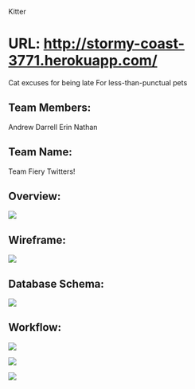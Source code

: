 Kitter

URL: http://stormy-coast-3771.herokuapp.com/
======

Cat excuses for being late
For less-than-punctual pets


Team Members:
------------
Andrew
Darrell
Erin
Nathan 

Team Name:
---------
Team Fiery Twitters! 


Overview: 
--------
<a href="http://imgur.com/CI1xUpj"><img src="http://i.imgur.com/CI1xUpj.jpg?1"></a>


Wireframe: 
---------
<a href="http://imgur.com/QcWA5vX"><img src="http://i.imgur.com/QcWA5vX.jpg"></a>

Database Schema:
---------------
<a href="http://imgur.com/swf17Y9"><img src="http://i.imgur.com/swf17Y9.jpg?1"></a>

Workflow:
--------

<a href="http://imgur.com/aUD0Blg"><img src="http://i.imgur.com/aUD0Blg.jpg?1"></a>

<a href="http://imgur.com/iWapz9g"><img src="http://i.imgur.com/iWapz9g.jpg?1"></a>

<a href="http://imgur.com/AHVDvTZ"><img src="http://i.imgur.com/AHVDvTZ.jpg?1"></a>
